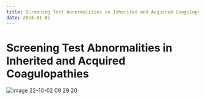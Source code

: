 ```yaml
---
title: Screening Test Abnormalities in Inherited and Acquired Coagulopathies
date: 2024-01-01
---
```

# Screening Test Abnormalities in Inherited and Acquired Coagulopathies

![image 22-10-02 09 29 20](https://i.imgur.com/Pl2E669.png)


